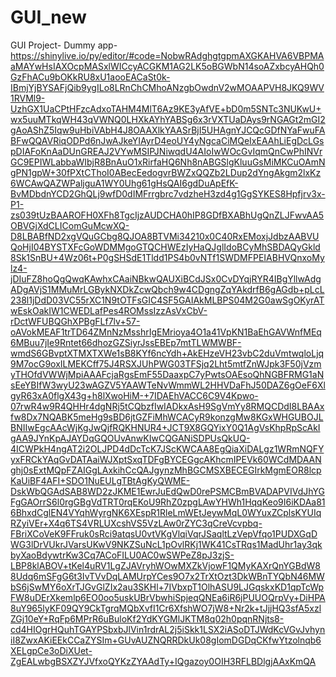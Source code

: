 # GUI_new
GUI
Project- Dummy app- https://shinylive.io/py/editor/#code=NobwRAdghgtgpmAXGKAHVA6VBPMAaMAYwHsIAXOcpMASxlWICcyACGKM1AG2LK5oBGWbN14soAZxbcyAHQh0GzFhACu9bOKkRU8xU1aooEACaSt0k-IBmjYjBYSAFjQib9ygILo8LRnChCMhoANzgbOwdnV2wMOAAPVH8JKQ9WV1RVMl9-UzhGX1UaCPtHFzcAdxoTAHM4MlT6Az9KE3yAfVE+bD0m5SNTc3NUKwU+wx5uuMTkqWH43qVWNQ0LHXkAYhYABSg6x3rVXTUaDAys9rNGAGt2mGI2gAoAShZ5Iqw9uHbiVAbH4J8OAAXlkYAASrBjI5UHAgnYJCQcGDfNYaFwuFABFwQQAVRiqODPd6nJwAJkeYIAyrD4eoUY4yNgcaCiMQeIxEAAhLiEgDcLGspDIAFoKnAaDUnGREAJ2VYwMSIPJNiwqdU4AIoIwWOcGvIqmQnCwPhINVrGC9EPIWLabbaWIbjR8BnAuO1xRirfaHQ6Nh8nABGSlgKluuGsMiMKCuOAmNgPN1gpW+30fPXtCThoI0ABecEedogvrBWZxQQZb2LDup2dYngAkgm2lxKz6WCAwQAZWPaljguA1WY0Uhg61gHsQAI6gdDuApEfK-BvMDbdnYCD2GhQLj9wfD0dIMFrrgbrc7vdzheH3zd4g1GgSYKES8Hpfjrv3x-P1-zs039tUzBAAROFH0XFh8TgcIjzAUDCHA0hIP8GDfBXABhUgQnZLJFwvAA5OBVGjXdCLIComGuMcwXQ-D8LBABfND2xgVQuGCbg8QJOA8BTVMi34210x0C40RxEMoxjJdbzAABVUQoHjI04BYSTXFcGoWDMMgoGTQCHWEzIyHaQJglIdoBCyMhSBDAQyGkld8Sk1SnBU+4Wz06t+P0gSHSdE1Tldd1PS4b0vNTf1SWDMFPEIABHVQnxoMylz4-jDIuFZ8hoQgQwqKAwhxCAaiNBkwQAUXiBCdJSx0CvDYqjRYR4IBgYllwAdgADgAVjS1MMuMrLGBykNXDkZcwQbch9w4CDgngZqYAkdrfB6gAGdb+pLcL238l1jDdD03VC55rXC1N9tOTFsGIC4SF5GAIAkMLBPS04M2G0awSgOKyrATwEskOakIW1CWEDLafPes4ROMssIzzAsVxCbV-rDctWFUBQGhXPBgFLf7lv+57-oAVokMEAF1trTD64ZMnNzMsshrIgEMrioya4O1a41VpKN1BaEhGAVWnfMEq6MBuu7jIe9Rntet66dhozGZSiyrJssEBEp7mtTLWMWBF-wmdS6GBvptXTMXTXWe1sB8KYf6ncYdh+AkEHzeVH23vbC2duVmtwqloLjq9M7ocG9oxILMEKCff75J4RSXJUhPWG03TFSjq2Lht5mtfZnWJpk3F50jVzmyTHOfdVWWjMpiAAAFcjaRgsEmF55DaaxpC7yPwtsOAEsoQhNGBFRMG1aNsEeYBIfW3wyU23wAGZV5YAAWTeNvWmmWL2HHVDaFhJ50DAZ6gOeF6XlgyR63xA0flgX43g+h8lXwoHiM-+7IDAEhVACC6C9V4Kpwo-07rwR4w9R4QHHr4dgNRj5tCQbzfIwIADkxAsH9SgVmYy8RMQCDdI8LBAAxfw8Dx7NQABK5meHg9sBD6jtGZFiMhWCACyR9konzgMw8KGxWHGUBOJLBNIIwEgcAAcWjKgJwQjfRQKHNUR4+JCT9X8GQYixY0Q1AgVsKhpRpScAkIgAA9JYnKpAJAYDqGQOUvAnwKIwCQGANiSDPUsQkUQ-4ICWPkH4ngAT2i2OLJPD4dDcTcK7JScKWCAA8EgQiaXiDALgz1WRmNQFYyxFRCkYAqGvDATAaiWJXptSxqTDFgBYCEGgcAKhcmIPEVk60WCdMDAANghj0sExtMQpFZAIGgLAxkihCcQAJgynzMhBGCMSXBECEGIrkMgmEOR8lcpKaUiBF4AFI+SDO1NuEULgTBtAgKyQWME-DskWbQGAdSAB8WD2zJKME1EwrJuEdQwD0rePSMCBmBVADAPVIVdJhYGFgGAOrrS6l0rgGBgVdTRT0rqEKoU9RhZ0zpgLAwYHWh1HqqKeo9I6iKDAa816BhxdCglEN4VYqhWyrgNK6XEspR1RleLmWEtJeywMqL0WYuxZCplsKYUIqRZyiVEr+X4q6TS4VRLUXcshVS5VzLAw0rZYC3qCreVcvpbq-FBriXCoVeK9FFruk0sRci9atqsU0vtVKgVlqiVqrJSaqltLzVepVfqo1PUDXGqDWG3lDrVUkrJVarsUKwV9NKZSuNcL1pOvlRKj1WK41CsTRqs1MadUhr1ay3qkbyXaoBdywtrKw3Cq7ACoFILU0AC0wSWPeZ8pJ3zjS-LBP8klABOV+tKel4uRV1LgZJAVryhWOwMXZkVjowF1QMyKAXrQnYGBdW88Udq6mSFgG6t3IvTVvDqLAMUrpYCes9O7x2TrXtOzt3DkWBnTYQbN46MWbS6jSwMY6oXrTJGvGlZIx2au3SKHl+7IVbxpT1OlhASU9LJGqskxKD1qpTcWpFW8uDErXkemlp6EO0oo5uskUBrVbwhiSpjeqQNEa6iR6jPUUOQrpVy+DiHPA8uY965lyKF09QY9CkTgrqMQbXvfI1Cr6XfshWO7jW8+Nr2k+tJjjHQ3sfA5xzlZGj10eY+RqFp6MPrR6uBuloKf2YdKYGMlJKTM8q02h0pqnRNjts8-cd4HIOgrHQuhTGAYPSbxbJlVin1rdrAL2j5iSkk1LSX2iASoDTJWdKcVGvJvhyniI8ZwxAKiEEkCCaZYSIm+GUvAUZNQRRDkUk08gIomDGDqCKfwYtzolnqb6XELgpCe3oDiXUet-ZgEALwbgBSXZYJVfxoQYKzZYAAdTy+IQgazoy0OIH3RFLBDlgjAAxKmQA
